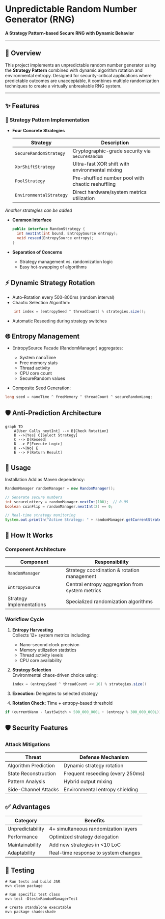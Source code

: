 # Unpredictable Random Number Generator (RNG)
**A Strategy Pattern-based Secure RNG with Dynamic Behavior**

---

## 📖 Overview
This project implements an unpredictable random number generator using the **Strategy Pattern** combined with dynamic algorithm rotation and environmental entropy. Designed for security-critical applications where predictable outcomes are unacceptable, it combines multiple randomization techniques to create a virtually unbreakable RNG system.

---

## ✨ Features

### 🔄 Strategy Pattern Implementation
- **Four Concrete Strategies**  

  | Strategy                | Description                                       |  
  |-------------------------|---------------------------------------------------|  
  | `SecureRandomStrategy`  | Cryptographic-grade security via `SecureRandom`   |  
  | `XorShiftStrategy`      | Ultra-fast XOR shift with environmental mixing    |  
  | `PoolStrategy`          | Pre-shuffled number pool with chaotic reshuffling |  
  | `EnvironmentalStrategy` | Direct hardware/system metrics utilization        |
_Another strategies can be added_

- **Common Interface**
  ```java
  public interface RandomStrategy {
    int nextInt(int bound, EntropySource entropy);
    void reseed(EntropySource entropy);
  }
- **Separation of Concerns**

  - Strategy management vs. randomization logic
  - Easy hot-swapping of algorithms

## ⚡ Dynamic Strategy Rotation
- Auto-Rotation every 500-800ms (random interval)
- Chaotic Selection Algorithm:
```java
    int index = (entropySeed ^ threadCount) % strategies.size();
```
- Automatic Reseeding during strategy switches

## 🌐 Entropy Management
- EntropySource Facade (RandomManager) aggregates:
    - System nanoTime
    - Free memory stats 
    - Thread activity 
    - CPU core count
    - SecureRandom values

- Composite Seed Generation:
```java
long seed = nanoTime ^ freeMemory ^ threadCount ^ secureRandomLong;
```

## 🛡️ Anti-Prediction Architecture

```mermaid
graph TD
    A[User Calls nextInt] --> B{Check Rotation}
    B -->|Yes| C[Select Strategy]
    C --> D[Reseed]
    D --> E[Execute Logic]
    B -->|No| E
    E --> F[Return Result]
```
## 🚀 Usage
Installation
Add as Maven dependency:

```java
RandomManager randomManager = new RandomManager();

// Generate secure numbers
int secureLottery = randomManager.nextInt(100);  // 0-99
boolean coinFlip = randomManager.nextInt(2) == 0;

// Real-time strategy monitoring
System.out.println("Active Strategy: " + randomManager.getCurrentStrategy().getClass().getSimpleName());
```


## 🔧 How It Works

### Component Architecture

| Component                | Responsibility                                  |
|--------------------------|------------------------------------------------|
| `RandomManager`          | Strategy coordination & rotation management    |
| `EntropySource`          | Central entropy aggregation from system metrics|
| Strategy Implementations | Specialized randomization algorithms           |

### Workflow Cycle

1. **Entropy Harvesting**  
   Collects 12+ system metrics including:
    - Nano-second clock precision
    - Memory utilization statistics
    - Thread activity levels
    - CPU core availability

2. **Strategy Selection**  
   Environmental chaos-driven choice using:
   ```java
   index = (entropySeed ^ threadCount << 16) % strategies.size()

3. **Execution:** Delegates to selected strategy
4. **Rotation Check:** Time + entropy-based threshold
```java
if (currentNano - lastSwitch > 500_000_000L + (entropy % 300_000_000L))
```
## 🛡️ Security Features
### Attack Mitigations

| Threat                | Defense Mechanism                |
|-----------------------|----------------------------------|
| Algorithm Prediction  | Dynamic strategy rotation        |
| State Reconstruction  | Frequent reseeding (every 250ms) |
| Pattern Analysis      | Hybrid output mixing             |
| Side-Channel Attacks  | Environmental entropy shielding  |

## ✅ Advantages
| Category          | Benefits                                   |
|-------------------|--------------------------------------------|
| Unpredictability  | 4+ simultaneous randomization layers       |
| Performance       | Optimized strategy delegation              |
| Maintainability   | Add new strategies in <10 LoC              |
| Adaptability      | Real-time response to system changes       |

## 🧪 Testing
```maven
# Run tests and build JAR
mvn clean package

# Run specific test class
mvn test -Dtest=RandomManagerTest

# Create standalone executable
mvn package shade:shade
```

